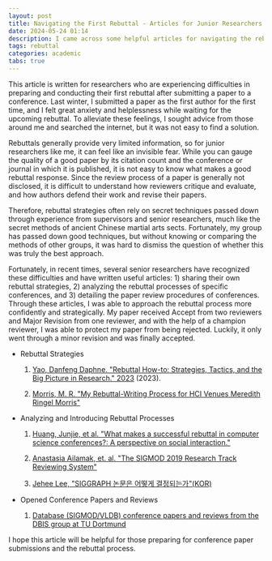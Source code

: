 ```yaml
---
layout: post
title: Navigating the First Rebuttal - Articles for Junior Researchers
date: 2024-05-24 01:14
description: I came across some helpful articles for navigating the rebuttal process and would like to share them.
tags: rebuttal
categories: academic
tabs: true
---
```


This article is written for researchers who are experiencing difficulties in preparing and conducting their first rebuttal after submitting a paper to a conference. Last winter, I submitted a paper as the first author for the first time, and I felt great anxiety and helplessness while waiting for the upcoming rebuttal. To alleviate these feelings, I sought advice from those around me and searched the internet, but it was not easy to find a solution.

Rebuttals generally provide very limited information, so for junior researchers like me, it can feel like an invisible fear. While you can gauge the quality of a good paper by its citation count and the conference or journal in which it is published, it is not easy to know what makes a good rebuttal response. Since the review process of a paper is generally not disclosed, it is difficult to understand how reviewers critique and evaluate, and how authors defend their work and revise their papers.

Therefore, rebuttal strategies often rely on secret techniques passed down through experience from supervisors and senior researchers, much like the secret methods of ancient Chinese martial arts sects. Fortunately, my group has passed down good techniques, but without knowing or comparing the methods of other groups, it was hard to dismiss the question of whether this was truly the best approach.

Fortunately, in recent times, several senior researchers have recognized these difficulties and have written useful articles: 1) sharing their own rebuttal strategies, 2) analyzing the rebuttal processes of specific conferences, and 3) detailing the paper review procedures of conferences. Through these articles, I was able to approach the rebuttal process more confidently and strategically. My paper received Accept from two reviewers and Major Revision from one reviewer, and with the help of a champion reviewer, I was able to protect my paper from being rejected. Luckily, it only went through a minor revision and was finally accepted.

- Rebuttal Strategies
  1. [Yao, Danfeng Daphne. "Rebuttal How-to: Strategies, Tactics, and the Big Picture in Research." 2023](https://people.cs.vt.edu/~danfeng/papers/Yao-Rebuttal-Howto.pdf) (2023).

  2. [Morris, M. R. "My Rebuttal-Writing Process for HCI Venues Meredith Ringel Morris"](https://cs.stanford.edu/~merrie/merrie_rebuttal_tips.pdf)

- Analyzing and Introducing Rebuttal Processes
  1. [Huang, Junjie, et al. "What makes a successful rebuttal in computer science conferences?: A perspective on social interaction."](https://www.sciencedirect.com/science/article/pii/S1751157723000524)

  2. [Anastasia Ailamak, et. al. "The SIGMOD 2019 Research Track Reviewing System"](https://sigmodrecord.org/publications/sigmodRecord/1906/pdfs/07_Reports_Ailamaki.pdf)

  3. [Jehee Lee, "SIGGRAPH 논문은 어떻게 결정되는가"(KOR)](https://mrl.snu.ac.kr/~jehee/SIGGRAPH_decision_process.pdf)

- Opened Conference Papers and Reviews
  1. [Database (SIGMOD/VLDB) conference papers and reviews from the DBIS group at TU Dortmund](http://dbis.cs.tu-dortmund.de/cms/en/publications/2021/mxtasks/sigmod2021-reviews/index.html)

I hope this article will be helpful for those preparing for conference paper submissions and the rebuttal process.